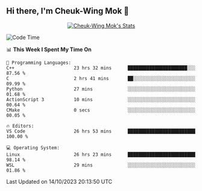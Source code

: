 ## Hi there, I'm Cheuk-Wing Mok 👋

<!--
**mozro0327/mozro0327** is a ✨ _special_ ✨ repository because its `README.md` (this file) appears on your GitHub profile.

Here are some ideas to get you started:

- 🔭 I’m currently working on ...
- 🌱 I’m currently learning ...
- 👯 I’m looking to collaborate on ...
- 🤔 I’m looking for help with ...
- 💬 Ask me about ...
- 📫 How to reach me: ...
- 😄 Pronouns: ...
- ⚡ Fun fact: ...
-->

<p align="center">
  <a href="https://github.com/mozro0327" class="rich-diff-level-one">
    <img src="https://github-readme-stats.vercel.app/api?username=mozro0327&title_color=333&text_color=777" alt="Cheuk-Wing Mok's Stats" >
    <!-- &hide=issues
    <img src="https://github-readme-stats.vercel.app/api?username=mozro0327&hide=issues&title_color=333&text_color=777" alt="Cheuk-Wing Mok's Stats" >
    -->
  </a>
</p>

<!--START_SECTION:waka-->
![Code Time](http://img.shields.io/badge/Code%20Time-2%2C050%20hrs%2022%20mins-blue)

📊 **This Week I Spent My Time On** 

```text
💬 Programming Languages: 
C++                      23 hrs 32 mins      ██████████████████████░░░   87.56 % 
C                        2 hrs 41 mins       ██░░░░░░░░░░░░░░░░░░░░░░░   09.99 % 
Python                   27 mins             ░░░░░░░░░░░░░░░░░░░░░░░░░   01.68 % 
ActionScript 3           10 mins             ░░░░░░░░░░░░░░░░░░░░░░░░░   00.64 % 
CMake                    0 secs              ░░░░░░░░░░░░░░░░░░░░░░░░░   00.05 % 

🔥 Editors: 
VS Code                  26 hrs 53 mins      █████████████████████████   100.00 % 

💻 Operating System: 
Linux                    26 hrs 23 mins      █████████████████████████   98.14 % 
WSL                      29 mins             ░░░░░░░░░░░░░░░░░░░░░░░░░   01.86 % 
```


 Last Updated on 14/10/2023 20:13:50 UTC
<!--END_SECTION:waka-->
